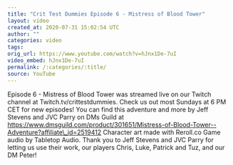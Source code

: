 ```yaml
---
title: "Crit Test Dummies Episode 6 - Mistress of Blood Tower"
layout: video
created_at: 2020-07-31 15:02:54 UTC
author: ""
categories: video
tags: 
orig_url: https://www.youtube.com/watch?v=hJnx1De-7uI
video_embed: hJnx1De-7uI
permalink: /:categories/:title/
source: YouTube
---
```

Episode 6 - Mistress of Blood Tower was streamed live on our Twitch channel at Twitch.tv/crittestdummies. Check us out most Sundays at 6 PM CET for new episodes! You can find this adventure and more by Jeff Stevens and JVC Parry on DMs Guild at https://www.dmsguild.com/product/301651/Mistress-of-Blood-Tower--Adventure?affiliate\_id=2519412 Character art made with Reroll.co Game audio by Tabletop Audio. Thank you to Jeff Stevens and JVC Parry for letting us use their work, our players Chris, Luke, Patrick and Tuz, and our DM Peter!